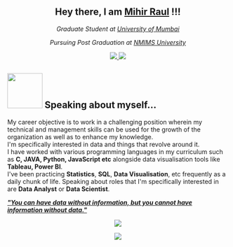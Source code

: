 
<!--
**Mihir998/Mihir998** is a ✨ _special_ ✨ repository because its `README.md` (this file) appears on your GitHub profile.

Here are some ideas to get you started:

- 🔭 I’m currently working on ...
- 🌱 I’m currently learning ...
- 👯 I’m looking to collaborate on ...
- 🤔 I’m looking for help with ...
- 💬 Ask me about ...
- 📫 How to reach me: ...
- 😄 Pronouns: ...
- ⚡ Fun fact: ...
-->

<h2 align="center"><br/> Hey there, I am <a href="https://github.com/Mihir998">Mihir Raul</a> !!! </h2>

<p align="center">
  <em>Graduate Student at <a href="https://mu.ac.in/">University of Mumbai</a></em>
</p>

<p align="center">
  <em>Pursuing Post Graduation at <a href="https://www.nmims.edu/">NMIMS University</a></em>
</p>

<p align="center">
  <a href="https://github.com/Mihir998">
    <img src="https://img.shields.io/badge/Github-grey?style=for-the-badge&logo=Github">
  </a>
  <a href="https://www.linkedin.com/in/mihirraul">
    <img src="https://img.shields.io/badge/Linkedin-blue?style=for-the-badge&logo=Linkedin">
  </a>
 <a></a>
</p>

<h2><img src="https://media.giphy.com/media/ybSmYMoXQLXVivivaK/giphy.gif" width="80"> Speaking about myself...</h2>

My career objective is to work in a challenging position wherein my technical and management skills can be used for the growth of the organization as well as to enhance my knowledge.<br>
I'm specifically interested in data and things that revolve around it.<br> 
I have worked with various programming languages in my curriculum such as **C, JAVA, Python, JavaScript etc** alongside data visualisation tools like **Tableau, Power BI**.<br>
I've been practicing <b>Statistics</b>, <b>SQL</b>, <b>Data Visualisation</b>, etc frequently as a daily chunk of life.
Speaking about roles that I'm specifically interested in are <b>Data Analyst</b> or <b>Data Scientist</b>.<br>

<b><i><ins>"You can have data without information, but you cannot have information without data." </ins></i></b>

<p align="center">
<a href="https://github.com/Mihir998">
  <img src="https://github-readme-stats.vercel.app/api?username=Mihir998&show_icons=true&theme=radical" />
</a>
</p>

<p align="center">
<a href="https://github.com/Mihir998">
  <img align="center" src="https://github-readme-stats.vercel.app/api/top-langs/?username=Mihir998&theme=radical&hide=blade&card_width=445&layout=compact" />
</a>
</p>

